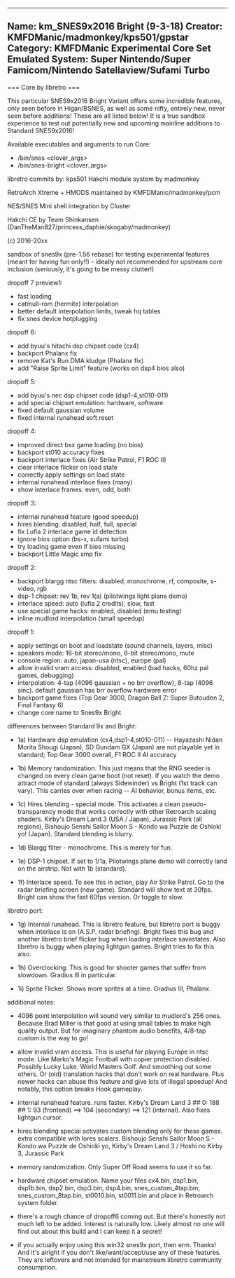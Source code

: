 -----------------------
Name: km_SNES9x2016 Bright (9-3-18)
Creator: KMFDManic/madmonkey/kps501/gpstar
Category: KMFDManic Experimental Core Set
Emulated System: Super Nintendo/Super Famicom/Nintendo Satellaview/Sufami Turbo
-----------------------
=== Core by libretro ===

This particular SNES9x2016 Bright Variant offers some incredible features, only seen before
in Higan/BSNES, as well as some nifty, entirely new, never seen before additions!  These are
all listed below!  It is a true sandbox experience to test out potentially new and upcoming
mainline additions to Standard SNES9x2016!  

Available executables and arguments to run Core:
- /bin/snes <rom> <clover_args>
- /bin/snes-bright <rom> <clover_args>

libretro commits by: kps501
Hakchi module system by madmonkey

RetroArch Xtreme + HMODS maintained by KMFDManic/madmonkey/pcm

NES/SNES Mini shell integration by Cluster

Hakchi CE by Team Shinkansen (DanTheMan827/princess_daphie/skogaby/madmonkey)

(c) 2016-20xx

sandbox of snes9x (pre-1.56 rebase) for testing experimental features (meant for having fun only!!) -      ideally not recommended for upstream core inclusion (seriously, it's going to be messy clutter!)

dropoff 7 preview1:
- fast loading
- catmull-rom (hermite) interpolation
- better default interpolation limits, tweak hq tables
- fix snes device hotplugging

dropoff 6:
- add byuu's hitachi dsp chipset code (cx4)
- backport Phalanx fix
- remove Kat's Run DMA kludge (Phalanx fix)
- add "Raise Sprite Limit" feature (works on dsp4 bios also)


dropoff 5:
- add byuu's nec dsp chipset code (dsp1-4,st010-011)
- add special chipset emulation: hardware, software
- fixed default gaussian volume
- fixed internal runahead soft reset


dropoff 4:
- improved direct bsx game loading (no bios)
- backport st010 accuracy fixes
- backport interlace fixes (Air Strike Patrol, F1 ROC II)
- clear interlace flicker on load state
- correctly apply settings on load state
- internal runahead interlace fixes (many)
- show interlace frames: even, odd, both


dropoff 3:
- internal runahead feature (good speedup)
- hires blending: disabled, half, full, special
- fix Lufia 2 interlace game id detection
- ignore bios option (bs-x, sufami turbo)
- try loading game even if bios missing
- backport Little Magic smp fix


dropoff 2:
- backport blargg ntsc filters: disabled, monochrome, rf, composite, s-video, rgb
- dsp-1 chipset: rev 1b, rev 1(a) (pilotwings light plane demo)
- interlace speed: auto (lufia 2 credits), slow, fast
- use special game hacks: enabled, disabled (emu testing)
- inline mudlord interpolation (small speedup)


dropoff 1:
- apply settings on boot and loadstate (sound channels, layers, misc)
- speakers mode: 16-bit stereo/mono, 8-bit stereo/mono, mute
- console region: auto, japan-usa (ntsc), europe (pal)
- allow invalid vram access: disabled, enabled (bad hacks, 60hz pal games, debugging)
- interpolation: 4-tap (4096 gaussian + no brr overflow), 8-tap (4096 sinc). default gaussian has brr overflow hardware error
- backport game fixes (Top Gear 3000, Dragon Ball Z: Super Butouden 2, Final Fantasy 6)
- change core name to Snes9x Bright

differences between Standard 9x and Bright:

- 1a) Hardware dsp emulation (cx4,dsp1-4,st010-011) -- Hayazashi Nidan Morita Shougi (Japan), SD Gundam GX (Japan) are not playable yet in standard; Top Gear 3000 overall, F1 ROC II AI accuracy

- 1b) Memory randomization. This just means that the RNG seeder is changed on every clean game boot (not reset). If you watch the demo attract mode of standard (always Sidewinder) vs Bright (1st track can vary). This carries over when racing -- AI behavior, bonus items, etc.

- 1c) Hires blending - special mode. This activates a clean pseudo-transparency mode that works correctly with other Retroarch scaling shaders. Kirby's Dream Land 3 (USA / Japan), Jurassic Park (all regions), Bishoujo Senshi Sailor Moon S - Kondo wa Puzzle de Oshioki yo! (Japan). Standard blending is blurry.

- 1d) Blargg filter - monochrome. This is merely for fun.

- 1e) DSP-1 chipset. If set to 1/1a, Pilotwings plane demo will correctly land on the airstrip. Not with 1b (standard).

- 1f) Interlace speed. To see this in action, play Air Strike Patrol. Go to the radar briefing screen (new game). Standard will show text at 30fps. Bright can show the fast 60fps version. Or toggle to slow.

libretro port:
- 1g) Internal runahead. This is libretro feature, but libretro port is buggy when interlace is on (A.S.P. radar briefing). Bright fixes this bug and another libretro brief flicker bug when loading interlace savestates. Also libretro is buggy when playing lightgun games. Bright tries to fix this also.

- 1h) Overclocking. This is good for shooter games that suffer from slowdown. Gradius III in particular.

- 1i) Sprite Flicker. Shows more sprites at a time. Gradius III, Phalanx.

additional notes:
- 4096 point interpolation will sound very similar to mudlord's 256 ones. Because Brad Miller is that good at using small tables to make high quality output. But for imaginary phantom audio benefits, 4/8-tap custom is the way to go!

- allow invalid vram access. This is useful for playing Europe in ntsc mode. Like Marko's Magic Football with copier protection disabled. Possibly Lucky Luke. World Masters Golf. And smoothing out some others. Or (old) translation hacks that don't work on real hardware. Plus newer hacks can abuse this feature and give lots of illegal speedup! And notably, this option breaks Hook gameplay.

- internal runahead feature. runs faster. Kirby's Dream Land 3 ## 0: 188 ## 1: 93 (frontend) ==> 104 (secondary) ==> 121 (internal). Also fixes lightgun cursor.

- hires blending special activates custom blending only for these games. extra compatible with lores scalers. Bishoujo Senshi Sailor Moon S - Kondo wa Puzzle de Oshioki yo, Kirby's Dream Land 3 / Hoshi no Kirby 3, Jurassic Park

- memory randomization. Only Super Off Road seems to use it so far.

- hardware chipset emulation. Name your files cx4.bin, dsp1.bin, dsp1b.bin, dsp2.bin, dsp3.bin, dsp4.bin, snes_custom_4tap.bin, snes_custom_8tap.bin, st0010.bin, st0011.bin and place in Retroarch system folder.

- there's a rough chance of dropoff6 coming out. But there's honestly not much left to be added. Interest is naturally low. Likely almost no one will find out about this build and I can keep it a secret!

- if you actually enjoy using this win32 snes9x port, then erm. Thanks! And it's alright if you don't like/want/accept/use any of these features. They are leftovers and not intended for mainstream libretro community consumption.
